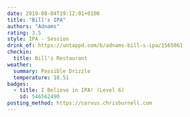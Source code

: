 ```yaml
---
date: 2019-08-04T19:12:01+0100
title: "Bill's IPA"
authors: "Adnams"
rating: 3.5
style: IPA - Session
drink_of: https://untappd.com/b/adnams-bill-s-ipa/1565061
checkin:
  title: Bill's Restaurant
weather:
  summary: Possible Drizzle
  temperature: 18.51
badges:
  - title: I Believe in IPA! (Level 6)
    id: 546562490
posting_method: https://corvus.chrisburnell.com
---
```

